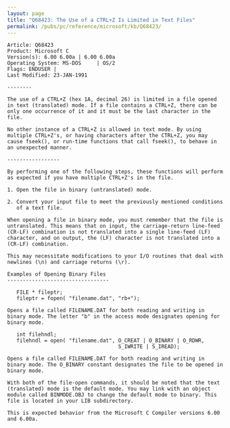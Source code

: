 ```yaml
---
layout: page
title: "Q68423: The Use of a CTRL+Z Is Limited in Text Files"
permalink: /pubs/pc/reference/microsoft/kb/Q68423/
---
```


	Article: Q68423
	Product: Microsoft C
	Version(s): 6.00 6.00a | 6.00 6.00a
	Operating System: MS-DOS     | OS/2
	Flags: ENDUSER |
	Last Modified: 23-JAN-1991
	
	--------
	
	The use of a CTRL+Z (hex 1A, decimal 26) is limited in a file opened
	in text (translated) mode. If a file contains a CTRL+Z, there can be
	only one occurrence of it and it must be the last character in the
	file.
	
	No other instance of a CTRL+Z is allowed in text mode. By using
	multiple CTRL+Z's, or having characters after the CTRL+Z, you may
	cause fseek(), or run-time functions that call fseek(), to behave in
	an unexpected manner.
	
	-----------------
	
	By performing one of the following steps, these functions will perform
	as expected if you have multiple CTRL+Z's in the file.
	
	1. Open the file in binary (untranslated) mode.
	
	2. Convert your input file to meet the previously mentioned conditions
	   of a text file.
	
	When opening a file in binary mode, you must remember that the file is
	untranslated. This means that on input, the carriage-return line-feed
	(CR-LF) combination is not translated into a single line-feed (LF)
	character, and on output, the (LF) character is not translated into a
	(CR-LF) combination.
	
	This may necessitate modifications to your I/O routines that deal with
	newlines (\n) and carriage returns (\r).
	
	Examples of Opening Binary Files
	---------------------------------
	
	   FILE * fileptr;
	   fileptr = fopen( "filename.dat", "rb+");
	
	Opens a file called FILENAME.DAT for both reading and writing in
	binary mode. The letter "b" in the access mode designates opening for
	binary mode.
	
	   int filehndl;
	   filehndl = open( "filename.dat", O_CREAT | O_BINARY | O_RDWR,
	                                    S_IWRITE | S_IREAD);
	
	Opens a file called FILENAME.DAT for both reading and writing in
	binary mode. The O_BINARY constant designates the file to be opened in
	binary mode.
	
	With both of the file-open commands, it should be noted that the text
	(translated) mode is the default mode. You may link with an object
	module called BINMODE.OBJ to change the default mode to binary. This
	file is located in your LIB subdirectory.
	
	This is expected behavior from the Microsoft C Compiler versions 6.00
	and 6.00a.
